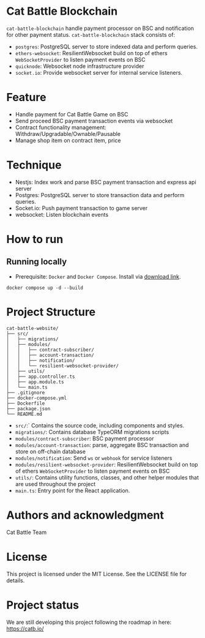 # Cat Battle Blockchain

`cat-battle-blockchain` handle payment processor on BSC and notification for other payment status. `cat-battle-blockchain` stack consists of:

- `postgres`: PostgreSQL server to store indexed data and perform queries.
- `ethers-websocket`: ResilientWebsocket build on top of ethers `WebSocketProvider` to listen payment events on BSC
- `quicknode`: Websocket node infrastructure provider
- `socket.io`: Provide websocket server for internal service listeners.

# Feature

- Handle payment for Cat Battle Game on BSC
- Send proceed BSC payment transaction events via websocket
- Contract functionality management: Withdraw/Upgradable/Ownable/Pausable
- Manage shop item on contract item, price

# Technique

- Nestjs: Index work and parse BSC payment transaction and express api server
- Postgres: PostgreSQL server to store transaction data and perform queries.
- Socket.io: Push payment transaction to game server
- websocket: Listen blockchain events

# How to run

## Running locally

- Prerequisite: `Docker` and `Docker Compose`. Install via [download link](https://docs.docker.com/compose/install/).

```shell
docker compose up -d --build

```

# Project Structure

```
cat-battle-website/
├── src/
│   ├── migrations/
│   ├── modules/
│   │   ├── contract-subscriber/
│   │   ├── account-transaction/
│   │   ├── notification/
│   │   └── resilient-websocket-provider/
│   ├── utils/
│   ├── app.controller.ts
│   ├── app.module.ts
│   └── main.ts
├── .gitignore
├── docker-compose.yml
├── Dockerfile
├── package.json
└── README.md
```

- `src/`:` Contains the source code, including components and styles.
- `migrations/`: Contains database TypeORM migrations scripts
- `modules/contract-subscriber`: BSC payment processor
- `modules/account-transaction`: parse, aggregate BSC transaction and store on off-chain database
- `modules/notification`: Send `ws` or `webhook` for service listeners
- `modules/resilient-websocket-provider`: ResilientWebsocket build on top of ethers `WebSocketProvider` to listen payment events on BSC
- `utils/`: Contains utility functions, classes, and other helper modules that are used throughout the project
- `main.ts`: Entry point for the React application.

# Authors and acknowledgment

Cat Battle Team

# License

This project is licensed under the MIT License. See the LICENSE file for details.

# Project status

We are still developing this project following the roadmap in here: https://catb.io/
